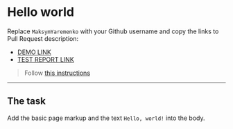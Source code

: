 # Hello world
Replace `MaksymYaremenko` with your Github username and copy the links to Pull Request description:
- [DEMO LINK](https://MaksymYaremenko.github.io/layout_hello-world/)
- [TEST REPORT LINK](https://MaksymYaremenkogi.github.io/layout_hello-world/report/html_report/)

> Follow [this instructions](https://mate-academy.github.io/layout_task-guideline/#how-to-solve-the-layout-tasks-on-github)
___

## The task 
Add the basic page markup and the text `Hello, world!` into the body.
